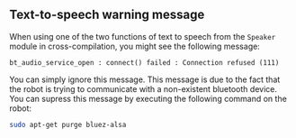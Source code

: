 ## Text-to-speech warning message

When using one of the two functions of text to speech from the `Speaker` module
in cross-compilation, you might see the following message:

```
bt_audio_service_open : connect() failed : Connection refused (111)
```

You can simply ignore this message. This message is due to the fact that the
robot is trying to communicate with a non-existent bluetooth device. You can
supress this message by executing the following command on the robot:

```sh
sudo apt-get purge bluez-alsa
```

